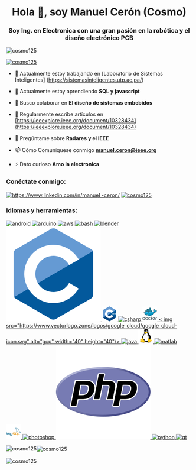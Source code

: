 <h1 align="center">Hola 👋, soy Manuel Cerón (Cosmo)</h1>
<h3 align="center">Soy Ing. en Electronica con una gran pasión en la robótica y el diseño electrónico PCB</h3>

<p align="left"> <img src="https://komarev.com/ghpvc/?username=cosmo125&label=Profile%20views&color= 0e75b6&style=flat" alt="cosmo125" /> </p>

<p align="left"> <a href="https://github.com/ryo-ma/github-profile-tropic"><img src ="https://github-profile-tropico.vercel.app/?username=cosmo125" alt="cosmo125" /></a> </p>

- 🔭 Actualmente estoy trabajando en [Laboratorio de Sistemas Inteligentes] (https://sistemasinteligentes.utp.ac.pa/)

- 🌱 Actualmente estoy aprendiendo **SQL y javascript**

- 👯 Busco colaborar en **El diseño de sistemas embebidos**

- 📝 Regularmente escribe artículos en [https://ieeexplore.ieee.org/document/10328434](https://ieeexplore.ieee.org/document/10328434)

- 💬 Pregúntame sobre **Radares y el IEEE**

- 📫 Cómo Comuníquese conmigo **manuel.ceron@ieee.org**

- ⚡ Dato curioso **Amo la electronica**

<h3 align="left">Conéctate conmigo:</h3>
<p align="left">
<a href="https://linkedin.com/in/https://www.linkedin.com/in/manuel-ceron/" target="blank"><img align="center" src="https:// raw.githubusercontent.com/rahuldkjain/github-profile-readme-generator/master/src/images/icons/Social/linked-in-alt.svg" alt="https://www.linkedin.com/in/manuel -ceron/" height="30" width="40" /></a>
<a href="https://discord.gg/cosmo125" target="blank"><img align="center" src= "https://raw.githubusercontent.com/rahuldkjain/github-profile-readme-generator/master/src/images/icons/Social/discord.svg" alt="cosmo125" height="30" width="40" /></a>
</p>

<h3 align="left">Idiomas y herramientas:</h3>
<p align="left"> <a href="https://developer.android.com" target="_blank" rel="noreferrer"> <img src="https://raw.githubusercontent.com/devicons /devicon/master/icons/android/android-original-wordmark.svg" alt="android" width="40" height="40"/> </a> <a href="https://www.arduino .cc/" target="_blank" rel="noreferrer"> <img src="https://cdn.worldvectorlogo.com/logos/arduino-1.svg" alt="arduino" width="40" height= "40"/> </a> <a href="https://aws.amazon.com" target="_blank" rel="noreferrer"> <img src="https://raw.githubusercontent.com/ devicons/devicon/master/icons/amazonwebservices/amazonwebservices-original-wordmark.svg" alt="aws" width="40" height="40"/> </a> <a href="https://www. gnu.org/software/bash/" target="_blank" rel="noreferrer"> <img src="https://www.vectorlogo.zone/logos/gnu_bash/gnu_bash-icon.svg" alt="bash" ancho="40" alto="40"/> </a> <a href="https://www.blender.org/" target="_blank" rel="noreferrer"> <img src="https: //download.blender.org/branding/community/blender_community_badge_white.svg" alt="blender" width="40" height="40"/> </a> <a href="https://www.cprogramming. com/" target="_blank" rel="noreferrer"> <img src="https://raw.githubusercontent.com/devicons/devicon/master/icons/c/c-original.svg" alt="c" ancho="40" alto="40"/> </a> <a href="https://www.w3schools.com/cpp/" target="_blank" rel="noreferrer"> <img src=" https://raw.githubusercontent.com/devicons/devicon/master/icons/cplusplus/cplusplus-original.svg" alt="cplusplus" width="40" height="40"/> </a> <a href ="https://www.w3schools.com/cs/" target="_blank" rel="noreferrer"> <img src="https://raw.githubusercontent.com/devicons/devicon/master/icons/csharp /csharp-original.svg" alt="csharp" width="40" height="40"/> </a> <a href="https://www.docker.com/" target="_blank" rel ="noreferrer"> <img src="https://raw.githubusercontent.com/devicons/devicon/master/icons/docker/docker-original-wordmark.svg" alt="docker" width="40" height="40"/> </a> <a href="https://cloud.google.com" target="_blank" rel="noreferrer"> < img src="https://www.vectorlogo.zone/logos/google_cloud/google_cloud-icon.svg" alt="gcp" width="40" height="40"/> </a> <a href=" https://www.java.com" target="_blank" rel="noreferrer"> <img src="https://raw.githubusercontent.com/devicons/devicon/master/icons/java/java-original. svg" alt="java" width="40" height="40"/> </a> <a href="https://www.linux.org/" target="_blank" rel="noreferrer"> <img src="https://raw.githubusercontent.com/devicons/devicon/master/icons/linux/linux-original.svg" alt="linux" width="40" height="40"/> </ a> <a href="https://www.mathworks.com/" target="_blank" rel="noreferrer"> <img src="https://upload.wikimedia.org/wikipedia/commons/2/ 21/Matlab_Logo.png" alt="matlab" width="40" height="40"/> </a> <a href="https://www.mysql.com/" target="_blank" rel= "noreferrer"> <img src="https://raw.githubusercontent.com/devicons/devicon/master/icons/mysql/mysql-original-wordmark.svg" alt="mysql" width="40" height=" 40"/> </a> <a href="https://www.photoshop.com/en" target="_blank" rel="noreferrer"> <img src="https://raw.githubusercontent.com /devicons/devicon/master/icons/photoshop/photoshop-line.svg" alt="photoshop" width="40" height="40"/> </a> <a href="https://www.php .net" target="_blank" rel="noreferrer"> <img src="https://raw.githubusercontent.com/devicons/devicon/master/icons/php/php-original.svg" alt="php" ancho="40" alto="40"/> </a> <a href="https://www.python.org" target="_blank" rel="noreferrer"> <img src="https:/ /raw.githubusercontent.com/devicons/devicon/master/icons/python/python-original.svg" alt="python" width="40" height="40"/> </a> <a href="https ://www.qt.io/" target="_blank" rel="noreferrer"> <img src="https://upload.wikimedia.org/wikipedia/commons/0/0b/Qt_logo_2016.svg" alt="qt" ancho="40" alto="40"/> </a> </p>

<p><img align="left" src="https://github-readme-stats.vercel.app/api/top-langs?username=cosmo125&show_icons=true&locale=en&layout=compact" alt="cosmo125" /> </p>

<p> <img align="center" src="https://github-readme-stats.vercel.app/api?username=cosmo125&show_icons=true&locale=en" alt="cosmo125" /> </p>

<p><img align="center" src="https://github-readme-streak-stats.herokuapp.com/?user=cosmo125&" alt="cosmo125" /></p>
